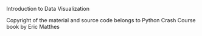 Introduction to Data Visualization

Copyright of the material and source code belongs to Python Crash Course book by Eric Matthes
